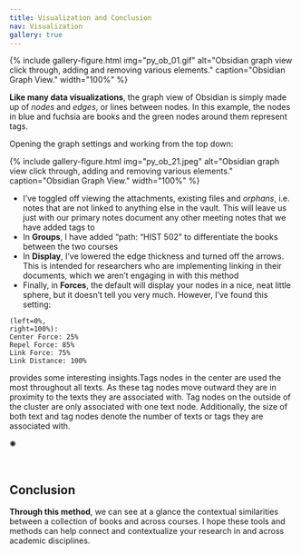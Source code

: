 ```yaml
---
title: Visualization and Conclusion
nav: Visualization
gallery: true
---
```


{% include gallery-figure.html img="py_ob_01.gif" alt="Obsidian graph view click through, adding and removing various elements." caption="Obsidian Graph View." width="100%" %}

**Like many data visualizations**, the graph view of Obsidian is simply made up of _nodes_ and _edges_, or lines between nodes. In this example, the nodes in blue and fuchsia are books and the green nodes around them represent tags. 

Opening the graph settings and working from the top down:

{% include gallery-figure.html img="py_ob_21.jpeg" alt="Obsidian graph view click through, adding and removing various elements." caption="Obsidian Graph View." width="100%" %}

- I’ve toggled off viewing the attachments, existing files and _orphans_, i.e. notes that are not linked to anything else in the vault. This will leave us just with our primary notes document any other meeting notes that we have added tags to
- In **Groups**, I have added “path: “HIST 502” to differentiate the books between the two courses
- In **Display**, I’ve lowered the edge thickness and turned off the arrows. This is intended for researchers who are implementing linking in their documents, which we aren’t engaging in with this method
- Finally, in **Forces**, the default will display your nodes in a nice, neat little sphere, but it doesn’t tell you very much. However, I’ve found this setting:

```
(left=0%, 
right=100%):
Center Force: 25%
Repel Force: 85%
Link Force: 75%
Link Distance: 100%
```

provides some interesting insights.Tags nodes in the center are used the most throughout all texts. As these tag nodes move outward they are in proximity to the texts they are associated with. Tag nodes on the outside of the cluster are only associated with one text node. Additionally, the size of both text and tag nodes denote the number of texts or tags they are associated with. 

<div class="symbol-container">
    <p class="symbol">&#10042;</p>
</div>
<br>

## Conclusion

**Through this method**, we can see at a glance the contextual similarities between a collection of books and across courses. I hope these tools and methods can help connect and contextualize your research in and across academic disciplines.